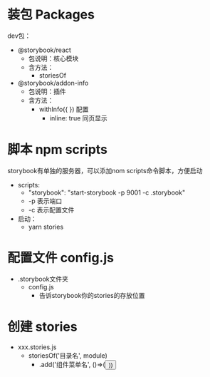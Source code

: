 # 装包 Packages
dev包：
- @storybook/react
    - 包说明：核心模块
    - 含方法：
        - storiesOf
- @storybook/addon-info
    - 包说明：插件
    - 含方法：
        - withInfo({ }) 配置
            - inline: true 同页显示

# 脚本 npm scripts
storybook有单独的服务器，可以添加nom scripts命令脚本，方便启动
- scripts:
    - "storybook": "start-storybook -p 9001 -c .storybook"
    - -p 表示端口
    - -c 表示配置文件
- 启动：
    - yarn stories


# 配置文件 config.js
- .storybook文件夹
    - config.js
        - 告诉storybook你的stories的存放位置 

# 创建 stories
- xxx.stories.js
    - storiesOf('目录名', module)
        - .add('组件菜单名', ()=>(<Button/>))
